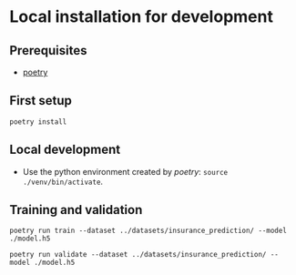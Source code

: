 # Local installation for development


## Prerequisites
 * [poetry](https://python-poetry.org/)


## First setup

```
poetry install
```

## Local development

* Use the python environment created by *poetry*: `source ./venv/bin/activate`.

## Training and validation

```
poetry run train --dataset ../datasets/insurance_prediction/ --model ./model.h5
```

```
poetry run validate --dataset ../datasets/insurance_prediction/ --model ./model.h5
```
